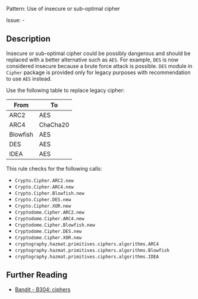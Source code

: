 Pattern: Use of insecure or sub-optimal cipher

Issue: -

## Description

Insecure or sub-optimal cipher could be possibly dangerous and should be replaced with a better alternative such as `AES`. For example, 
`DES` is now considered insecure because a brute force attack is possible. `DES` module in `Cipher` package is provided only for legacy purposes with recommendation to use `AES` instead.

Use the following table to replace legacy cipher:

| From  | To |
| ------------- | ------------- |
| ARC2  | AES  |
| ARC4  | ChaCha20  |
| Blowfish  | AES  |
| DES  | AES  |
| IDEA  | AES  |

This rule checks for the following calls:

  - `Crypto.Cipher.ARC2.new`
  - `Crypto.Cipher.ARC4.new`
  - `Crypto.Cipher.Blowfish.new`
  - `Crypto.Cipher.DES.new`
  - `Crypto.Cipher.XOR.new`
  - `Cryptodome.Cipher.ARC2.new`
  - `Cryptodome.Cipher.ARC4.new`
  - `Cryptodome.Cipher.Blowfish.new`
  - `Cryptodome.Cipher.DES.new`
  - `Cryptodome.Cipher.XOR.new`
  - `cryptography.hazmat.primitives.ciphers.algorithms.ARC4`
  - `cryptography.hazmat.primitives.ciphers.algorithms.Blowfish`
  - `cryptography.hazmat.primitives.ciphers.algorithms.IDEA`

## Further Reading

* [Bandit - B304: ciphers](https://bandit.readthedocs.io/en/latest/blacklists/blacklist_calls.html#b304-b305-ciphers-and-modes)

